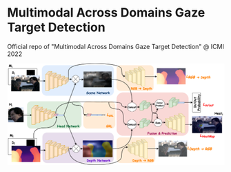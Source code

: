 # Multimodal Across Domains Gaze Target Detection
Official repo of "Multimodal Across Domains Gaze Target Detection" @ ICMI 2022

![An image of our neural network](/assets/network.png?raw=true)
